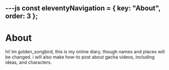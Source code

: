 ---js
const eleventyNavigation = {
	key: "About",
	order: 3
};
---
# About

hi! Im golden_songbird, this is my online diary, though names and places will be changed. i will also make how-to post about gacha videos, including ideas, and characters.
